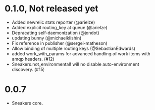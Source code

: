 # 0.1.0, Not released yet
 
+ Added newrelic stats reporter (@arielze)
+ Added explicit routing_key at queue (@arielze)
+ Depracating self-daemonization (@jondot)
+ updating bunny (@michaelklishin)
+ Fix reference in publisher (@sergei-matheson)
+ Allow binding of multiple routing keys (@SebastianEdwards)
+ added work_with_params for advanced handling of work items with amqp
headers. (#12)
+ Sneakers.not_environmental! will no disable auto-environment discovery.
(#15)




# 0.0.7

+ Sneakers core.


